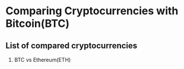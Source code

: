 # Comparing Cryptocurrencies with Bitcoin(BTC)

## List of compared cryptocurrencies
1. BTC vs Ethereum(ETH)
